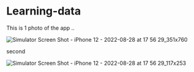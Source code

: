 # Learning-data

This is 1 photo of the app ..

![Simulator Screen Shot - iPhone 12 - 2022-08-28 at 17 56 29_351x760](https://user-images.githubusercontent.com/84612792/187075399-76949814-0dd1-46ba-bf20-097e8b5abe46.png)


second


![Simulator Screen Shot - iPhone 12 - 2022-08-28 at 17 56 29_117x253](https://user-images.githubusercontent.com/84612792/187075468-9a08c027-fa35-4d6a-8286-3b6aa5043ca0.png)
